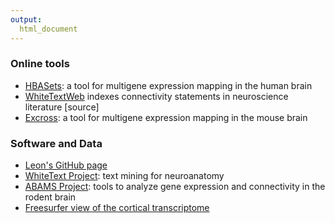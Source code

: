 ```yaml
---
output:
  html_document
---
```


### Online tools

* [HBASets](http://www.chibi.ubc.ca/~lfrench/HBAset/): a tool for multigene expression mapping in the human brain
* [WhiteTextWeb](http://www.chibi.ubc.ca/whitetext/app/) indexes connectivity statements in neuroscience literature [source]
* [Excross](http://excross.chibi.ubc.ca/intersection/): a tool for multigene expression mapping in the mouse brain

### Software and Data

* [Leon's GitHub page](https://github.com/leonfrench)
* [WhiteText Project](http://www.chibi.ubc.ca/WhiteText/): text mining for neuroanatomy
* [ABAMS Project](https://github.com/leonfrench/ABAMS/tree/master/BAMSandAllen): tools to analyze gene expression and connectivity in the rodent brain
* [Freesurfer view of the cortical transcriptome](http://figshare.com/articles/A_FreeSurfer_view_of_the_cortical_transcriptome_generated_from_the_Allen_Human_Brain_Atlas/1439749)